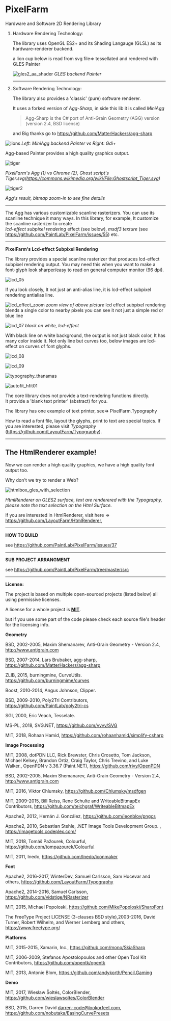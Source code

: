 PixelFarm
=========
Hardware and Software 2D Rendering Library

1.  Hardware Rendering Technology:
     
    The library uses OpenGL ES2+ and its Shading Langauge (GLSL) as its hardware-renderer backend.
    
    a lion cup below is read from svg file=> tessellated and rendered with GLES Painter
    
    ![gles2_aa_shader](https://cloud.githubusercontent.com/assets/7447159/20637925/221cc87a-b3c9-11e6-94a5-47c3b1026fd9.png)
  _GLES backend Painter_

    ---
    	 
	
2. Software Rendering Technology: 
   
    The library also provides a 'classic' (pure) software renderer.
    
    It uses a forked version of _Agg-Sharp_, in side this lib it is called _MiniAgg_

      >Agg-Sharp is the C# port of Anti-Grain Geometry (AGG)  version (version 2.4, BSD license)  

    and  Big thanks go to https://github.com/MatterHackers/agg-sharp

![lions](https://user-images.githubusercontent.com/7447159/77984163-06a59100-733b-11ea-9955-5fd7ac96c5d2.png)
    _Left: MiniAgg backend Painter  vs Right: Gdi+_
   
 Agg-based Painter provides a high quality graphics output.



![tiger](https://user-images.githubusercontent.com/7447159/34709205-cdf2a2de-f548-11e7-8075-1958c087a883.png)

_PixelFarm's Agg (1) vs Chrome (2), Ghost script's Tiger.svg(https://commons.wikimedia.org/wiki/File:Ghostscript_Tiger.svg)_
 
![tiger2](https://user-images.githubusercontent.com/7447159/34709373-8e048286-f549-11e7-8cbc-2941b7b9fa4e.png)

_Agg's result, bitmap zoom-in to see fine details_ 


  ---

The Agg has various customizable scanline rasterizers. 
 You can use its scanline technique it many ways.
 In this library, for example,  It customize the scanline rasterizer to create  
 _lcd-effect subpixel rendering_ effect (see below),
 _msdf3 texture_ (see https://github.com/PaintLab/PixelFarm/issues/55)  etc.
   




  ---
**PixelFarm's Lcd-effect Subpixel Rendering**
 
 The library provides a special scanline rasterizer that produces lcd-effect subpixel rendering output.
 You may need this when you want to make a font-glyph look sharper/easy to read on 
 general computer monitor (96 dpi).
 
   
![lcd_05](https://cloud.githubusercontent.com/assets/7447159/22738636/ceba4840-ee3a-11e6-8cd6-400b9d356fd7.png)

 If you look closely, It not just an anti-alias line, it is lcd-effect subpixel rendering antialias line.
  
![lcd_effect_zoom](https://user-images.githubusercontent.com/7447159/77986599-b978ed80-7341-11ea-9239-4f322af7d305.png)
_zoom view of above picture_
lcd effect subpixel rendering blends a single color to nearby pixels
you can see it not just a simple red or blue line

![lcd_07](https://cloud.githubusercontent.com/assets/7447159/22779712/6e1512c2-eeee-11e6-9352-8c0c4fc1dc95.png)
_black on white, lcd-effect_

With black line on white background, the output is not just black color, It has many color inside it.
Not only line but curves too, below images are lcd-effect on curves of font glyphs.


![lcd_08](https://cloud.githubusercontent.com/assets/7447159/22780442/590abe10-eef1-11e6-93f6-bf4bbcfa3f34.png)

 
![lcd_09](https://cloud.githubusercontent.com/assets/7447159/22780526/a0e65712-eef1-11e6-948a-eca8e8158aaa.png)

![typography_thanamas](https://user-images.githubusercontent.com/7447159/44314099-d4357180-a43e-11e8-95c3-56894bfea1e4.png)

	
![autofit_hfit01](https://cloud.githubusercontent.com/assets/7447159/26182259/282de0f4-3ba1-11e7-83ab-84ac1911526d.png)

The core library does not provide a text-rendering functions directly.  
It provide a 'blank text printer' (abstract) for you.

The library has one example of text printer, see=> PixelFarm.Typography

How to read a font file, layout the glyphs, print to text are special topics.
If you are interested, please visit  _Typography_ (https://github.com/LayoutFarm/Typography).
 

---

The HtmlRenderer example!
---

Now we can render a high quality graphics, we have a high quality font output too.

Why don't we try to render a Web?

 ![htmlbox_gles_with_selection](https://user-images.githubusercontent.com/7447159/49267623-fc952900-f48d-11e8-8ac8-03269c571c2c.png)
 
_HtmlRenderer on GLES2 surface, text are renderered with the Typography, please note the text selection on the Html Surface._  


If you are interested in HtmlRenderer, visit here => https://github.com/LayoutFarm/HtmlRenderer, 
 
---
**HOW TO BUILD**

see https://github.com/PaintLab/PixelFarm/issues/37

---

**SUB PROJECT ARRANGMENT**

see https://github.com/PaintLab/PixelFarm/tree/master/src

---
 
**License:**

The project is based on multiple open-sourced projects (listed below) all using permissive licenses.

A license for a whole project is [**MIT**](https://opensource.org/licenses/MIT).

but if you use some part of the code please check each source file's header for the licensing info.



**Geometry**

BSD, 2002-2005, Maxim Shemanarev, Anti-Grain Geometry - Version 2.4, http://www.antigrain.com

BSD, 2007-2014, Lars Brubaker, agg-sharp, https://github.com/MatterHackers/agg-sharp

ZLIB, 2015, burningmine, CurveUtils. https://github.com/burningmime/curves

Boost, 2010-2014, Angus Johnson, Clipper.

BSD, 2009-2010, Poly2Tri Contributors, https://github.com/PaintLab/poly2tri-cs

SGI, 2000, Eric Veach, Tesselate.

MS-PL, 2018, SVG.NET, https://github.com/vvvv/SVG

MIT, 2018, Rohaan Hamid, https://github.com/rohaanhamid/simplify-csharp

**Image Processing**

MIT, 2008, dotPDN LLC, Rick Brewster, Chris Crosetto, Tom Jackson, Michael Kelsey, Brandon Ortiz, Craig Taylor, Chris Trevino, and Luke Walker., OpenPDN v 3.36.7 (Paint.NET), https://github.com/rivy/OpenPDN

BSD, 2002-2005, Maxim Shemanarev, Anti-Grain Geometry - Version 2.4, http://www.antigrain.com

MIT, 2016, Viktor Chlumsky, https://github.com/Chlumsky/msdfgen

MIT, 2009-2015, Bill Reiss, Rene Schulte and WriteableBitmapEx Contributors, https://github.com/teichgraf/WriteableBitmapEx

Apache2, 2012, Hernán J. González, https://github.com/leonbloy/pngcs

Apache2, 2010, Sebastian Stehle, .NET Image Tools Development Group. , https://imagetools.codeplex.com/ 

MIT, 2018, Tomáš Pažourek, Colourful, https://github.com/tompazourek/Colourful

MIT, 2011, Inedo, https://github.com/Inedo/iconmaker

**Font**

Apache2, 2016-2017, WinterDev, Samuel Carlsson, Sam Hocevar and others, https://github.com/LayoutFarm/Typography

Apache2, 2014-2016, Samuel Carlsson, https://github.com/vidstige/NRasterizer

MIT, 2015, Michael Popoloski, https://github.com/MikePopoloski/SharpFont

The FreeType Project LICENSE (3-clauses BSD style),2003-2016, David Turner, Robert Wilhelm, and Werner Lemberg and others, https://www.freetype.org/

**Platforms**

MIT, 2015-2015, Xamarin, Inc., https://github.com/mono/SkiaSharp

MIT, 2006-2009,  Stefanos Apostolopoulos and other Open Tool Kit Contributors, https://github.com/opentk/opentk

MIT, 2013, Antonie Blom,  https://github.com/andykorth/Pencil.Gaming

**Demo**

MIT, 2017, Wiesław Šoltés, ColorBlender, https://github.com/wieslawsoltes/ColorBlender

BSD, 2015, Darren David darren-code@lookorfeel.com, https://github.com/nobutaka/EasingCurvePresets
